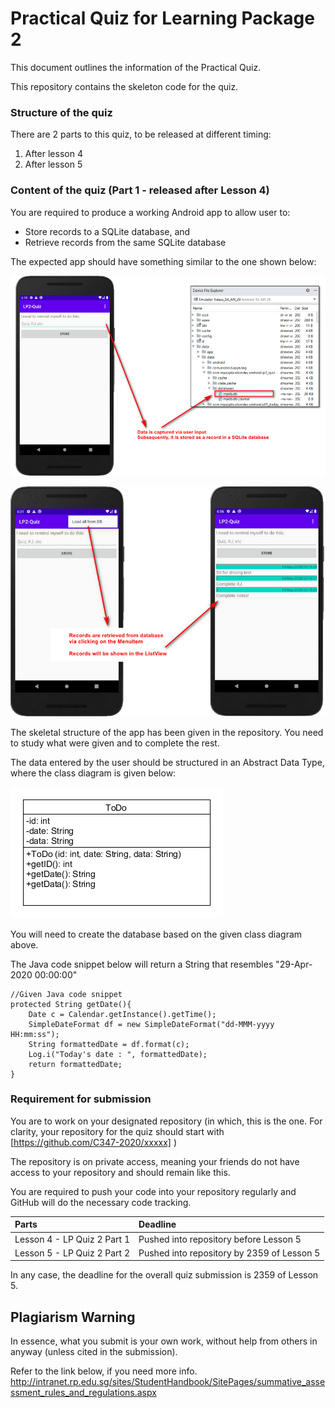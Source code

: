 # Practical Quiz for Learning Package 2

This document outlines the information of the Practical Quiz.

This repository contains the skeleton code for the quiz.

### Structure of the quiz
There are 2 parts to this quiz, to be released at different timing:

1. After lesson 4
2. After lesson 5


### Content of the quiz (Part 1 - released after Lesson 4)

You are required to produce a working Android app to allow user to:
- Store records to a SQLite database, and
- Retrieve records from the same SQLite database

The expected app should have something similar to the one shown below:

![](docs/33776c8a.png)

![](docs/df3ac9fe.png)

The skeletal structure of the app has been given in the repository. You need to study what were given and to complete the rest.

The data entered by the user should be structured in an Abstract Data Type, where the class diagram is given below:

![](docs/46440f24.png)

You will need to create the database based on the given class diagram above.



The Java code snippet below will return a String that resembles "29-Apr-2020 00:00:00"
```
//Given Java code snippet
protected String getDate(){
    Date c = Calendar.getInstance().getTime();
    SimpleDateFormat df = new SimpleDateFormat("dd-MMM-yyyy HH:mm:ss");
    String formattedDate = df.format(c);
    Log.i("Today's date : ", formattedDate);
    return formattedDate;
}
```



### Requirement for submission

You are to work on your designated repository (in which, this is the one. For clarity, your repository for the quiz should start with [https://github.com/C347-2020/xxxxx] )

The repository is on private access, meaning your friends do not have access to your repository and should remain like this.

You are required to push your code into your repository regularly and GitHub will do the necessary code tracking.

| Parts | Deadline|
|:---|:---|
|Lesson 4 - LP Quiz 2 Part 1|Pushed into repository before Lesson 5|
|Lesson 5 - LP Quiz 2 Part 2|Pushed into repository by 2359 of Lesson 5|

In any case, the deadline for the overall quiz submission is 2359 of Lesson 5.



## Plagiarism Warning

In essence, what you submit is your own work, without help from others in anyway (unless cited in the submission).

Refer to the link below, if you need more info.  
<http://intranet.rp.edu.sg/sites/StudentHandbook/SitePages/summative_assessment_rules_and_regulations.aspx>
